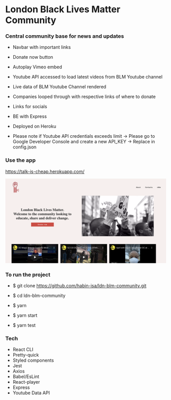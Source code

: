 # London Black Lives Matter Community

### Central community base for news and updates

- Navbar with important links
- Donate now button
- Autoplay Vimeo embed
- Youtube API accessed to load latest videos from BLM Youtube channel
- Live data of BLM Youtube Channel rendered
- Companies looped through with respective links of where to donate
- Links for socials
- BE with Express
- Deployed on Heroku

- Please note if Youtube API credentials exceeds limit -> Please go to Google Developer Console and create a new API_KEY -> Replace in config.json

### Use the app

https://talk-is-cheap.herokuapp.com/

![alt text](/src/assets/preview.png 'LDN BLM preview')

### To run the project

- \$ git clone https://github.com/habin-isa/ldn-blm-community.git
- \$ cd ldn-blm-community
- \$ yarn
- \$ yarn start

- \$ yarn test

### Tech

- React CLI
- Pretty-quick
- Styled components
- Jest
- Axios
- Babel/EsLint
- React-player
- Express
- Youtube Data API

